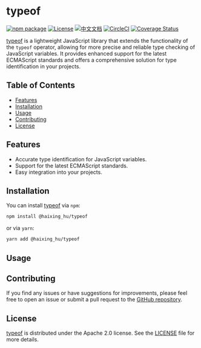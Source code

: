 # typeof

[![npm package](https://img.shields.io/npm/v/@haixing_hu/typeof.svg)](https://npmjs.com/package/@haixing_hu/typeof)
[![License](https://img.shields.io/badge/License-Apache-blue.svg)](https://www.apache.org/licenses/LICENSE-2.0)
[![中文文档](https://img.shields.io/badge/文档-中文版-blue.svg)](README.zh_CN.md)
[![CircleCI](https://dl.circleci.com/status-badge/img/gh/Haixing-Hu/js-typeof/tree/master.svg?style=shield)](https://dl.circleci.com/status-badge/redirect/gh/Haixing-Hu/js-typeof/tree/master)
[![Coverage Status](https://coveralls.io/repos/github/Haixing-Hu/js-typeof/badge.svg?branch=master)](https://coveralls.io/github/Haixing-Hu/js-typeof?branch=master)


[typeof] is a lightweight JavaScript library that extends the functionality 
of the `typeof` operator, allowing for more precise and reliable type checking 
of JavaScript variables. It provides enhanced support for the latest ECMAScript 
standards and offers a comprehensive solution for type identification in your 
projects.

## Table of Contents

- [Features](#features)
- [Installation](#installation)
- [Usage](#usage)
- [Contributing](#contributing)
- [License](#license)

## <span id="features">Features</span>

- Accurate type identification for JavaScript variables.
- Support for the latest ECMAScript standards.
- Easy integration into your projects.

## <span id="installation">Installation</span>

You can install [typeof] via `npm`:
```sh
npm install @haixing_hu/typeof
```
or via `yarn`:
```bash
yarn add @haixing_hu/typeof
```

## <span id="usage">Usage</span>


## <span id="contributing">Contributing</span>

If you find any issues or have suggestions for improvements, please feel free
to open an issue or submit a pull request to the [GitHub repository].

## <span id="license">License</span>

[typeof] is distributed under the Apache 2.0 license. 
See the [LICENSE](LICENSE) file for more details.


[typeof]: https://npmjs.com/package/@haixing_hu/typeof
[GitHub repository]: https://github.com/Haixing-Hu/js-typeof
